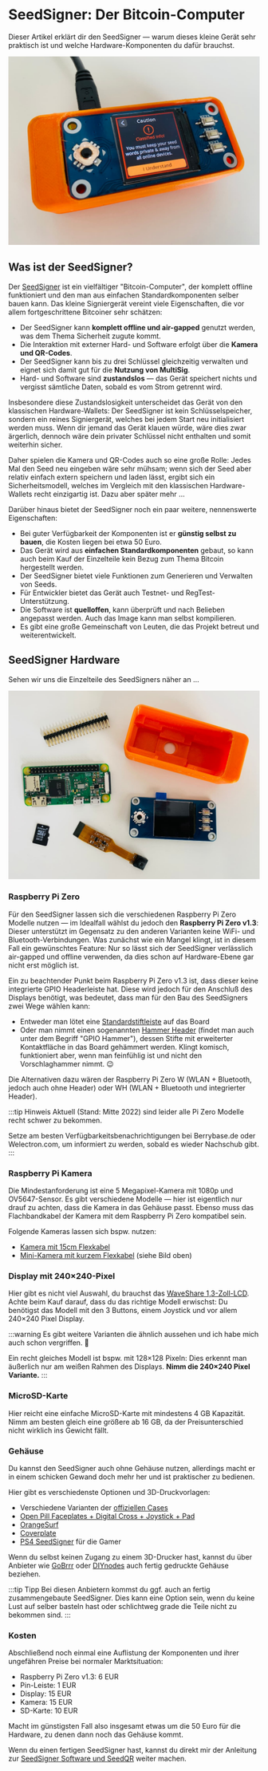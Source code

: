 # SeedSigner: Der Bitcoin-Computer

Dieser Artikel erklärt dir den SeedSigner — warum dieses kleine Gerät sehr praktisch ist und welche Hardware-Komponenten du dafür brauchst.

![SeedSigner](./seedsigner.jpg)

## Was ist der SeedSigner?

Der [SeedSigner](https://seedsigner.com/) ist ein vielfältiger "Bitcoin-Computer", der komplett offline funktioniert und den man aus einfachen Standardkomponenten selber bauen kann.
Das kleine Signiergerät vereint viele Eigenschaften, die vor allem fortgeschrittene Bitcoiner sehr schätzen:

- Der SeedSigner kann **komplett offline und air-gapped** genutzt werden, was dem Thema Sicherheit zugute kommt.
- Die Interaktion mit externer Hard- und Software erfolgt über die **Kamera und QR-Codes**.
- Der SeedSigner kann bis zu drei Schlüssel gleichzeitig verwalten und eignet sich damit gut für die **Nutzung von MultiSig**.
- Hard- und Software sind **zustandslos** — das Gerät speichert nichts und vergisst sämtliche Daten, sobald es vom Strom getrennt wird.

Insbesondere diese Zustandslosigkeit unterscheidet das Gerät von den klassischen Hardware-Wallets:
Der SeedSigner ist kein Schlüsselspeicher, sondern ein reines Signiergerät, welches bei jedem Start neu initialisiert werden muss.
Wenn dir jemand das Gerät klauen würde, wäre dies zwar ärgerlich, dennoch wäre dein privater Schlüssel nicht enthalten und somit weiterhin sicher.

Daher spielen die Kamera und QR-Codes auch so eine große Rolle:
Jedes Mal den Seed neu eingeben wäre sehr mühsam; wenn sich der Seed aber relativ einfach extern speichern und laden lässt, ergibt sich ein Sicherheitsmodell, welches im Vergleich mit den klassischen Hardware-Wallets recht einzigartig ist. Dazu aber später mehr …

Darüber hinaus bietet der SeedSigner noch ein paar weitere, nennenswerte Eigenschaften:

- Bei guter Verfügbarkeit der Komponenten ist er **günstig selbst zu bauen**, die Kosten liegen bei etwa 50 Euro.
- Das Gerät wird aus **einfachen Standardkomponenten** gebaut, so kann auch beim Kauf der Einzelteile kein Bezug zum Thema Bitcoin hergestellt werden.
- Der SeedSigner bietet viele Funktionen zum Generieren und Verwalten von Seeds.
- Für Entwickler bietet das Gerät auch Testnet- und RegTest-Unterstützung.
- Die Software ist **quelloffen**, kann überprüft und nach Belieben angepasst werden. Auch das Image kann man selbst kompilieren.
- Es gibt eine große Gemeinschaft von Leuten, die das Projekt betreut und weiterentwickelt.

## SeedSigner Hardware

Sehen wir uns die Einzelteile des SeedSigners näher an …

![SeedSigner Hardware-Komponenten](./seedsigner-hardware.jpg)

### Raspberry Pi Zero

Für den SeedSigner lassen sich die verschiedenen Raspberry Pi Zero Modelle nutzen — im Idealfall wählst du jedoch den **Raspberry Pi Zero v1.3**:
Dieser unterstützt im Gegensatz zu den anderen Varianten keine WiFi- und Bluetooth-Verbindungen.
Was zunächst wie ein Mangel klingt, ist in diesem Fall ein gewünschtes Feature:
Nur so lässt sich der SeedSigner verlässlich air-gapped und offline verwenden, da dies schon auf Hardware-Ebene gar nicht erst möglich ist.

Ein zu beachtender Punkt beim Raspberry Pi Zero v1.3 ist, dass dieser keine integrierte GPIO Headerleiste hat.
Diese wird jedoch für den Anschluß des Displays benötigt, was bedeutet, dass man für den Bau des SeedSigners zwei Wege wählen kann:

- Entweder man lötet eine [Standardstiftleiste](https://www.berrybase.de/stiftleiste-2x-20-polig-rm-2-54-gerade) auf das Board
- Oder man nimmt einen sogenannten [Hammer Header](https://www.berrybase.de/solderless-stiftleiste-2x-20-polig-rm-2-54-gerade) (findet man auch unter dem Begriff "GPIO Hammer"), dessen Stifte mit erweiterter Kontaktfläche in das Board gehämmert werden. Klingt komisch, funktioniert aber, wenn man feinfühlig ist und nicht den Vorschlaghammer nimmt. 😉

Die Alternativen dazu wären der Raspberry Pi Zero W (WLAN + Bluetooth, jedoch auch ohne Header) oder WH (WLAN + Bluetooth und integrierter Header).

:::tip Hinweis
Aktuell (Stand: Mitte 2022) sind leider alle Pi Zero Modelle recht schwer zu bekommen.

Setze am besten Verfügbarkeitsbenachrichtigungen bei Berrybase.de oder Welectron.com, um informiert zu werden, sobald es wieder Nachschub gibt.
:::

### Raspberry Pi Kamera

Die Mindestanforderung ist eine 5 Megapixel-Kamera mit 1080p und OV5647-Sensor.
Es gibt verschiedene Modelle — hier ist eigentlich nur drauf zu achten, dass die Kamera in das Gehäuse passt.
Ebenso muss das Flachbandkabel der Kamera mit dem Raspberry Pi Zero kompatibel sein.

Folgende Kameras lassen sich bspw. nutzen:

- [Kamera mit 15cm Flexkabel](https://amzn.to/3QD9aks)
- [Mini-Kamera mit kurzem Flexkabel](https://amzn.to/3bjMtln) (siehe Bild oben)

### Display mit 240×240-Pixel

Hier gibt es nicht viel Auswahl, du brauchst das [WaveShare 1,3-Zoll-LCD](https://www.waveshare.com/wiki/1.3inch_LCD_HAT).
Achte beim Kauf darauf, dass du das richtige Modell erwischst:
Du benötigst das Modell mit den 3 Buttons, einem Joystick und vor allem 240×240 Pixel Display.

:::warning
Es gibt weitere Varianten die ähnlich aussehen und ich habe mich auch schon vergriffen. 😬

Ein recht gleiches Modell ist bspw. mit 128×128 Pixeln:
Dies erkennt man äußerlich nur am weißen Rahmen des Displays.
**Nimm die 240×240 Pixel Variante.**
:::

### MicroSD-Karte

Hier reicht eine einfache MicroSD-Karte mit mindestens 4 GB Kapazität.
Nimm am besten gleich eine größere ab 16 GB, da der Preisunterschied nicht wirklich ins Gewicht fällt.

### Gehäuse

Du kannst den SeedSigner auch ohne Gehäuse nutzen, allerdings macht er in einem schicken Gewand doch mehr her und ist praktischer zu bedienen.

Hier gibt es verschiedenste Optionen und 3D-Druckvorlagen:

- Verschiedene Varianten der [offiziellen Cases](https://github.com/SeedSigner/seedsigner/tree/dev/enclosures)
- [Open Pill Faceplates + Digital Cross + Joystick + Pad](https://www.printables.com/en/model/179924-seedsigner-open-pill-cover-plates-digital-cross-jo/comments)
- [OrangeSurf](https://github.com/orangesurf/orangesurf-seedsigner-case)
- [Coverplate](https://cults3d.com/en/3d-model/various/seedsigner-coverplate-for-waveshare-1-3-inch-lcd-hat-with-240x240-pixel-display)
- [PS4 SeedSigner](https://www.thingiverse.com/thing:5363525) für die Gamer

Wenn du selbst keinen Zugang zu einem 3D-Drucker hast, kannst du über Anbieter wie [GoBrrr](https://www.gobrrr.me/shop/seedsigner/) oder [DIYnodes](https://diynodes.com/) auch fertig gedruckte Gehäuse beziehen.

:::tip Tipp
Bei diesen Anbietern kommst du ggf. auch an fertig zusammengebaute SeedSigner.
Dies kann eine Option sein, wenn du keine Lust auf selber basteln hast oder schlichtweg grade die Teile nicht zu bekommen sind.
:::

### Kosten

Abschließend noch einmal eine Auflistung der Komponenten und ihrer ungefähren Preise bei normaler Marktsituation:

- Raspberry Pi Zero v1.3: 6 EUR
- Pin-Leiste: 1 EUR
- Display: 15 EUR
- Kamera: 15 EUR
- SD-Karte: 10 EUR

Macht im günstigsten Fall also insgesamt etwas um die 50 Euro für die Hardware, zu denen dann noch das Gehäuse kommt.

Wenn du einen fertigen SeedSigner hast, kannst du direkt mir der Anleitung zur [SeedSigner Software und SeedQR](../seedsigner-software-seedqr/) weiter machen.
